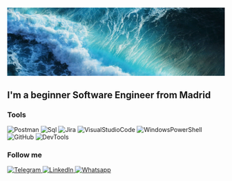 ![Header](https://github.com/MedullaKs/MedullaKs/blob/main/assets/github.jpg)

## I'm a beginner Software Engineer from Madrid

### Tools
![Postman](https://img.shields.io/badge/-Postman-006262?style=for-the-badge&logo=Postman)
![Sql](https://img.shields.io/badge/-Sql-006262?style=for-the-badge&logo=mysql&logoColor=DE8B00)
![Jira](https://img.shields.io/badge/-Jira-006262?style=for-the-badge&logo=Jira&logoColor=0D79F7)
![VisualStudioCode](https://img.shields.io/badge/-VisualStudioCode-006262?style=for-the-badge&logo=visualstudiocode&logoColor=1B84CA)
![WindowsPowerShell](https://img.shields.io/badge/-PowerShell-006262?style=for-the-badge&logo=powershell)
![GitHub](https://img.shields.io/badge/-GitHub-006262?style=for-the-badge&logo=github)
![DevTools](https://img.shields.io/badge/-DevTools-006262?style=for-the-badge&logo=googlechrome)

### Follow me
[
![Telegram](https://img.shields.io/badge/-Telegram-006262?style=for-the-badge&logo=Telegram) 
](https://t.me/medullaks)
[
![LinkedIn](https://img.shields.io/badge/-LinkedIn-006262?style=for-the-badge&logo=linkedin&logoColor=0073B1)
](https://www.linkedin.com/in/medullaks/)
[
![Whatsapp](https://img.shields.io/badge/-Whatsapp-006262?style=for-the-badge&logo=whatsapp)
](https://wa.me/34667001687)